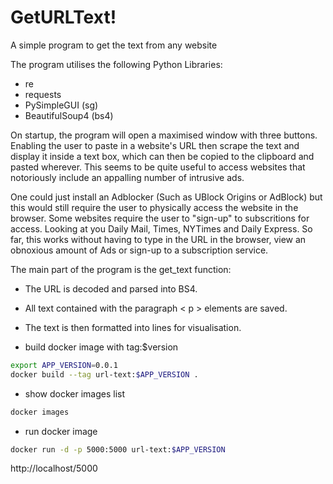 # GetURLText!

A simple program to get the text from any website

The program utilises the following Python Libraries:

- re
- requests
- PySimpleGUI (sg)
- BeautifulSoup4 (bs4)

On startup, the program will open a maximised window with three buttons. Enabling the user to paste in a website's URL then scrape the text and display it inside a text box, which can then be copied to the clipboard and pasted wherever. This seems to be quite useful to access websites that notoriously include an appalling number of intrusive ads.

One could just install an Adblocker (Such as UBlock Origins or AdBlock) but this would still require the user to physically access the website in the browser. Some websites require the user to "sign-up" to subscritions for access. Looking at you Daily Mail, Times, NYTimes and Daily Express. So far, this works without having to type in the URL in the browser, view an obnoxious amount of Ads or sign-up to a subscription service.

The main part of the program is the get_text function:

- The URL is decoded and parsed into BS4.
- All text contained with the paragraph < p > elements are saved.
- The text is then formatted into lines for visualisation.

- build docker image with tag:$version
```bash
export APP_VERSION=0.0.1
docker build --tag url-text:$APP_VERSION .
```

- show docker images list
```bash
docker images
```

- run docker image
```bash
docker run -d -p 5000:5000 url-text:$APP_VERSION
```

http://localhost/5000

